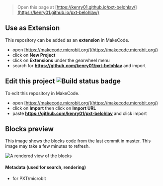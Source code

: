 
> Open this page at [https://kenry01.github.io/pxt-belohlav/](https://kenry01.github.io/pxt-belohlav/)

## Use as Extension

This repository can be added as an **extension** in MakeCode.

* open [https://makecode.microbit.org/](https://makecode.microbit.org/)
* click on **New Project**
* click on **Extensions** under the gearwheel menu
* search for **https://github.com/kenry01/pxt-belohlav** and import

## Edit this project ![Build status badge](https://github.com/kenry01/pxt-belohlav/workflows/MakeCode/badge.svg)

To edit this repository in MakeCode.

* open [https://makecode.microbit.org/](https://makecode.microbit.org/)
* click on **Import** then click on **Import URL**
* paste **https://github.com/kenry01/pxt-belohlav** and click import

## Blocks preview

This image shows the blocks code from the last commit in master.
This image may take a few minutes to refresh.

![A rendered view of the blocks](https://github.com/kenry01/pxt-belohlav/raw/master/.github/makecode/blocks.png)

#### Metadata (used for search, rendering)

* for PXT/microbit
<script src="https://makecode.com/gh-pages-embed.js"></script><script>makeCodeRender("{{ site.makecode.home_url }}", "{{ site.github.owner_name }}/{{ site.github.repository_name }}");</script>
